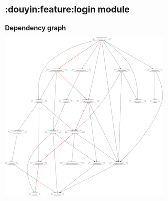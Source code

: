 # :douyin:feature:login module
## Dependency graph
![Dependency graph](../../../docs/images/graphs/dep_graph_douyin_feature_login.svg)

